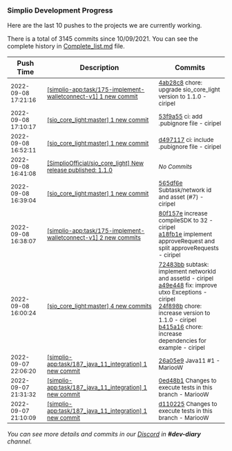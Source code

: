 
### Simplio Development Progress

Here are the last 10 pushes to the projects we are currently working.

There is a total of 3145 commits since 10/09/2021. You can see the complete history in
 [Complete_list.md](Complete_list.md) file.

| Push Time | Description | Commits |
| --- | --- | --- |
| <sub>2022-09-08 17:21:16</sub> | <sub>[[simplio-app:task/175\-implement\-walletconnect\-v1] 1 new commit](https://github.com/SimplioOfficial/simplio-app/commit/4ab28c8ffad5906dffca1f3f2a71d35be2aef7e6)</sub> | <sub>[4ab28c8](https://github.com/SimplioOfficial/simplio-app/commit/4ab28c8ffad5906dffca1f3f2a71d35be2aef7e6) chore: upgrade sio_core_light version to 1.1.0 - ciripel</sub> |
| <sub>2022-09-08 17:10:17</sub> | <sub>[[sio_core_light:master] 1 new commit](https://github.com/SimplioOfficial/sio_core_light/commit/53f9a55d8522b3ff0f5121989c746d8d29ca9399)</sub> | <sub>[53f9a55](https://github.com/SimplioOfficial/sio_core_light/commit/53f9a55d8522b3ff0f5121989c746d8d29ca9399) ci: add .pubignore file - ciripel</sub> |
| <sub>2022-09-08 16:52:11</sub> | <sub>[[sio_core_light:master] 1 new commit](https://github.com/SimplioOfficial/sio_core_light/commit/d497117c60b62efa3ee8fe41d164156d80a84cb0)</sub> | <sub>[d497117](https://github.com/SimplioOfficial/sio_core_light/commit/d497117c60b62efa3ee8fe41d164156d80a84cb0) ci: include .pubignore file - ciripel</sub> |
| <sub>2022-09-08 16:41:08</sub> | <sub>[[SimplioOfficial/sio_core_light] New release published: 1\.1\.0](https://github.com/SimplioOfficial/sio_core_light/releases/tag/1.1.0)</sub> | <sub>_No Commits_</sub> |
| <sub>2022-09-08 16:39:04</sub> | <sub>[[sio_core_light:master] 1 new commit](https://github.com/SimplioOfficial/sio_core_light/commit/565df6e3d864aa4c13a3c4a970c8cbdc867336ca)</sub> | <sub>[565df6e](https://github.com/SimplioOfficial/sio_core_light/commit/565df6e3d864aa4c13a3c4a970c8cbdc867336ca) Subtask/network id and asset (#7) - ciripel</sub> |
| <sub>2022-09-08 16:38:07</sub> | <sub>[[simplio-app:task/175\-implement\-walletconnect\-v1] 2 new commits](https://github.com/SimplioOfficial/simplio-app/compare/10d3c76731d9...a18fb1e1f529)</sub> | <sub>[80f157e](https://github.com/SimplioOfficial/simplio-app/commit/80f157eb12f95af690324d56b2f0480b7171de94) increase compileSDK to 32 - ciripel<br>[a18fb1e](https://github.com/SimplioOfficial/simplio-app/commit/a18fb1e1f5290a1b6ef55eeda24d711df1cf2754) implement approveRequest and split approveRequests - ciripel</sub> |
| <sub>2022-09-08 16:00:24</sub> | <sub>[[sio_core_light:master] 4 new commits](https://github.com/SimplioOfficial/sio_core_light/compare/4656f6c01d0a...b415a1627d78)</sub> | <sub>[72483bb](https://github.com/SimplioOfficial/sio_core_light/commit/72483bb8800734fd600b88e3312b8706f822feef) subtask: implement networkId and assetId - ciripel<br>[a49e448](https://github.com/SimplioOfficial/sio_core_light/commit/a49e4483dad61f51145cf39cd624b2a287986fd5) fix: improve utxo Exceptions - ciripel<br>[24f898b](https://github.com/SimplioOfficial/sio_core_light/commit/24f898b838a247870b584581810d7cdf75d733c3) chore: increase version to 1.1.0 - ciripel<br>[b415a16](https://github.com/SimplioOfficial/sio_core_light/commit/b415a1627d78daabd317fe93a0a13a2aec5f6a6d) chore: increase dependencies for example - ciripel</sub> |
| <sub>2022-09-07 22:06:20</sub> | <sub>[[simplio-app:task/187\_java\_11\_integration] 1 new commit](https://github.com/SimplioOfficial/simplio-app/commit/26a05e9b0ce61f2dd59f5a4f2ff5de2d1b1be3bb)</sub> | <sub>[26a05e9](https://github.com/SimplioOfficial/simplio-app/commit/26a05e9b0ce61f2dd59f5a4f2ff5de2d1b1be3bb) Java11 #1 - MariooW</sub> |
| <sub>2022-09-07 21:31:32</sub> | <sub>[[simplio-app:task/187\_java\_11\_integration] 1 new commit](https://github.com/SimplioOfficial/simplio-app/commit/0ed48b18b16b8217856b04da2f5024d01b8255a0)</sub> | <sub>[0ed48b1](https://github.com/SimplioOfficial/simplio-app/commit/0ed48b18b16b8217856b04da2f5024d01b8255a0) Changes to execute tests in this branch - MariooW</sub> |
| <sub>2022-09-07 21:10:09</sub> | <sub>[[simplio-app:task/187\_java\_11\_integration] 1 new commit](https://github.com/SimplioOfficial/simplio-app/commit/d11022596167dbdcb7c1531fded5d36263ae8c9f)</sub> | <sub>[d110225](https://github.com/SimplioOfficial/simplio-app/commit/d11022596167dbdcb7c1531fded5d36263ae8c9f) Changes to execute tests in this branch - MariooW</sub> |

_You can see more details and commits in our [Discord](https://discord.gg/aKhjuwZmdP) in **#dev-diary** channel._
